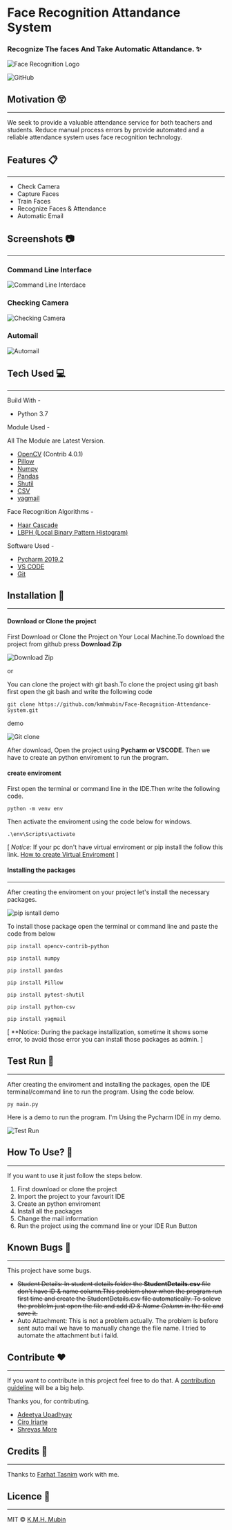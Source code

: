 # Face Recognition Attandance System

### Recognize The faces And Take Automatic Attandance. :sparkles:

![Face Recognition Logo](https://github.com/kmhmubin/Face-Recognition-Attendance-System/blob/master/Document%20Metarial/Project%20demo%20images/Face-Recognition-Attendance-System-Logo.jpg)


![GitHub](https://img.shields.io/github/license/kmhmubin/Face-Recognition-Attendance-System)

## Motivation :astonished:
----------------------------
We seek to provide a valuable attendance service for both teachers and students. Reduce manual process errors by provide automated and a reliable attendance system uses face recognition technology.

## Features :clipboard:
---------------------------
* Check Camera
* Capture Faces
* Train Faces
* Recognize Faces & Attendance
* Automatic Email

## Screenshots :camera:
-----------------------------------
### Command Line Interface

![Command Line Interdace](https://github.com/kmhmubin/Face-Recognition-Attendance-System/blob/master/Document%20Metarial/Project%20demo%20images/CODE%20INTERFACE.png)

### Checking Camera

![Checking Camera](https://github.com/kmhmubin/Face-Recognition-Attendance-System/blob/master/Document%20Metarial/Project%20demo%20images/Program%20working.jpg)

### Automail 

![Automail](https://github.com/kmhmubin/Face-Recognition-Attendance-System/blob/master/Document%20Metarial/Project%20demo%20images/automail.jpg)


## Tech Used :computer:
--------------------------
Build With - 
* Python 3.7

Module Used -

All The Module are Latest Version.
* [OpenCV](https://docs.opencv.org/3.4/index.html) (Contrib 4.0.1)
* [Pillow](https://pypi.org/project/Pillow/)
* [Numpy](https://numpy.org/)
* [Pandas](https://pandas.pydata.org/)
* [Shutil](https://docs.python.org/3/library/shutil.html)
* [CSV](https://docs.python.org/3/library/csv.html)
* [yagmail](https://pypi.org/project/yagmail/)


Face Recognition Algorithms -
* [Haar Cascade](https://docs.opencv.org/3.4/db/d28/tutorial_cascade_classifier.html)
* [LBPH (Local Binary Pattern Histogram)](https://docs.opencv.org/3.4/da/d60/tutorial_face_main.html)

Software Used -
* [Pycharm 2019.2](https://www.jetbrains.com/pycharm/download/?section=windows)
* [VS CODE](https://code.visualstudio.com/download)
* [Git](https://git-scm.com/downloads)

## Installation :key:
-----------------------------------

#### Download or Clone the project

First Download or Clone the Project on Your Local Machine.To download the project from github press **Download Zip**

![Download Zip](https://github.com/kmhmubin/Face-Recognition-Attendance-System/blob/master/Document%20Metarial/Project%20demo%20images/download%20zip.png)

or 

You can clone the project with git bash.To clone the project using git bash first open the git bash and write the following code
```
git clone https://github.com/kmhmubin/Face-Recognition-Attendance-System.git
```
demo 

![Git clone](https://github.com/kmhmubin/Face-Recognition-Attendance-System/blob/master/Document%20Metarial/Project%20demo%20images/git%20clone_edit_0.gif)

After download, Open the project using **Pycharm or VSCODE**. Then we have to create an python enviroment to run the program.

#### create enviroment 
First open the terminal or command line in the IDE.Then write the following code.
```
python -m venv env
```
Then activate the enviroment using the code below for windows.
```
.\env\Scripts\activate
```
[ *Notice:*
If your pc don't have virtual enviroment or pip install the follow this link.
[How to create Virtual Enviroment](https://packaging.python.org/guides/installing-using-pip-and-virtual-environments/) ]

#### Installing the packages
--------------------------------------------------

After creating the enviroment on your project let's install the necessary packages. 

![pip isntall demo](https://github.com/kmhmubin/Face-Recognition-Attendance-System/blob/master/Document%20Metarial/Project%20demo%20images/pip%20install_edit_0.gif)

To install those package open the terminal or command line and paste the code from below

```
pip install opencv-contrib-python
```
```
pip install numpy
```
```
pip install pandas
```
```
pip install Pillow
```
```
pip install pytest-shutil
```
```
pip install python-csv
```
```
pip install yagmail
```

[ **Notice: During the package installization, sometime it shows some error, to avoid those error you can install those packages as admin. ]

## Test Run :bicyclist:
-----------------------
After creating the enviroment and installing the packages, open the IDE terminal/command line to run the program. Using the code below.

```
py main.py
```
Here is a demo to run the program. I'm Using the Pycharm IDE in my demo.

![Test Run](https://github.com/kmhmubin/Face-Recognition-Attendance-System/blob/master/Document%20Metarial/Project%20demo%20images/code%20demo_edit_0.gif)

## How To Use? :pencil:
----------------------
If you want to use it just follow the steps below.

1. First download or clone the project
2. Import the project to your favourit IDE
3. Create an python enviroment
4. Install all the packages 
5. Change the mail information
6. Run the project using the command line or your IDE Run Button

## Known Bugs :bug:
------------------------------
This project have some bugs.

* <strike>Student Details: In student details folder the **StudentDetails.csv** file don't have ID & name column.This problem show when the program run first time and create the <stong>StudentDetails.csv</strong> file automatically. To soleve the problelm just open the file and add *ID & Name Column* in the file and save it.</strike>
* Auto Attachment: This is not a problem actually. The problem is before sent auto mail we have to manually change the file name. I tried to automate the attachment but i faild.

## Contribute :heart:
--------------------------------------
If you want to contribute in this project feel free to do that. A [contribution guideline](https://github.com/kmhmubin/Face-Recognition-Attendance-System/blob/master/Contributing%20Guidelines.md) will be a big help.

Thanks you, for contributing.
- [Adeetya Upadhyay](https://github.com/AdeetyaU)
- [Ciro Iriarte](https://github.com/ciroiriarte)
- [Shreyas More](https://github.com/staticshreyas)

## Credits :sparkling_heart:
--------------------------------
Thanks to [Farhat Tasnim](https://github.com/farhattasnim) work with me.

## Licence :scroll:
---------------------------------
MIT © [K.M.H. Mubin](https://github.com/kmhmubin)
